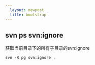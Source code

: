 ```yaml
---     
  layout: newpost
  title: bootstrap
---
```




## svn ps svn:ignore

获取当前目录下的所有子目录的svn:ignore

    svn -R pg svn:ignore .



